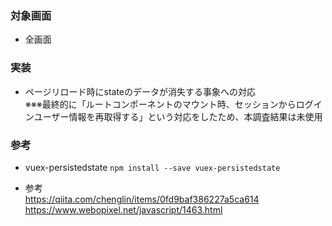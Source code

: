 ### 対象画面
- 全画面
### 実装
- ページリロード時にstateのデータが消失する事象への対応  
※※※最終的に「ルートコンポーネントのマウント時、セッションからログインユーザー情報を再取得する」という対応をしたため、本調査結果は未使用

### 参考
- vuex-persistedstate
`npm install --save vuex-persistedstate`


- 参考  
https://qiita.com/chenglin/items/0fd9baf386227a5ca614  
https://www.webopixel.net/javascript/1463.html